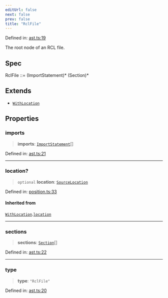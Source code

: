 ```yaml
---
editUrl: false
next: false
prev: false
title: "RclFile"
---
```


Defined in: [ast.ts:19](https://github.com/rcs-agents/rcs-lang/blob/89258eb41dbc7637c8bdc8bfc04b38ebfa30409c/packages/ast/src/ast.ts#L19)

The root node of an RCL file.

## Spec

RclFile ::= (ImportStatement)* (Section)*

## Extends

- [`WithLocation`](/api/ast/interfaces/withlocation/)

## Properties

### imports

> **imports**: [`ImportStatement`](/api/ast/interfaces/importstatement/)[]

Defined in: [ast.ts:21](https://github.com/rcs-agents/rcs-lang/blob/89258eb41dbc7637c8bdc8bfc04b38ebfa30409c/packages/ast/src/ast.ts#L21)

***

### location?

> `optional` **location**: [`SourceLocation`](/api/ast/interfaces/sourcelocation/)

Defined in: [position.ts:33](https://github.com/rcs-agents/rcs-lang/blob/89258eb41dbc7637c8bdc8bfc04b38ebfa30409c/packages/ast/src/position.ts#L33)

#### Inherited from

[`WithLocation`](/api/ast/interfaces/withlocation/).[`location`](/api/ast/interfaces/withlocation/#location)

***

### sections

> **sections**: [`Section`](/api/ast/interfaces/section/)[]

Defined in: [ast.ts:22](https://github.com/rcs-agents/rcs-lang/blob/89258eb41dbc7637c8bdc8bfc04b38ebfa30409c/packages/ast/src/ast.ts#L22)

***

### type

> **type**: `"RclFile"`

Defined in: [ast.ts:20](https://github.com/rcs-agents/rcs-lang/blob/89258eb41dbc7637c8bdc8bfc04b38ebfa30409c/packages/ast/src/ast.ts#L20)
